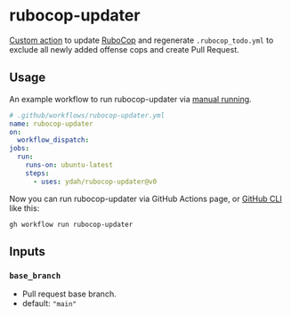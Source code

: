 # rubocop-updater

[Custom action](https://docs.github.com/en//actions/creating-actions/about-custom-actions)
to update [RuboCop](https://github.com/rubocop/rubocop) and regenerate `.rubocop_todo.yml`
to exclude all newly added offense cops and create Pull Request.

## Usage

An example workflow to run rubocop-updater via
[manual running](https://docs.github.com/en//actions/managing-workflow-runs/manually-running-a-workflow).

```yaml
# .github/workflows/rubocop-updater.yml
name: rubocop-updater
on:
  workflow_dispatch:
jobs:
  run:
    runs-on: ubuntu-latest
    steps:
      - uses: ydah/rubocop-updater@v0
```

Now you can run rubocop-updater via GitHub Actions page,
or [GitHub CLI](https://cli.github.com/) like this:

```
gh workflow run rubocop-updater
```

## Inputs

### `base_branch`

- Pull request base branch.
- default: `"main"`
